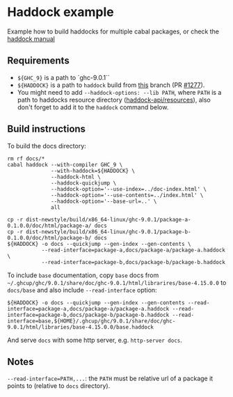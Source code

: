 Haddock example
===============

Example how to build haddocks for multiple cabal packages, or check the [haddock manual][haddock-manual]

Requirements  
------------

* `${GHC_9}` is a path to `ghc-9.0.1``
* `${HADDOCK}` is a path to `haddock` build from [this](https://github.com/coot/haddock/tree/coot/multiple-packages) branch (PR [#1277](https://github.com/haskell/haddock/pull/1277)).
* You might need to add `--haddock-options: --lib PATH`, where `PATH` is a path
  to haddocks resource directory ([haddock-api/resources](https://github.com/haskell/haddock/tree/ghc-9.0/haddock-api/resources)), also don't forget to add it to the `haddock` command below.


Build instructions
------------------

To build the docs directory:

```
rm rf docs/*
cabal haddock --with-compiler GHC_9 \
              --with-haddock=${HADDOCK} \
              --haddock-html \
              --haddock-quickjump \
              --haddock-option='--use-index=../doc-index.html' \
              --haddock-option='--use-contents=../index.html' \
              --haddock-option='--base-url=..' \
              all

cp -r dist-newstyle/build/x86_64-linux/ghc-9.0.1/package-a-0.1.0.0/doc/html/package-a/ docs
cp -r dist-newstyle/build/x86_64-linux/ghc-9.0.1/package-b-0.1.0.0/doc/html/package-b/ docs
${HADDOCK} -o docs --quickjump --gen-index --gen-contents \
           --read-interface=package-a,docs/package-a/package-a.haddock \
           --read-interface=package-b,docs/package-b/package-b.haddock
```

To include `base` documentation, copy `base` docs from `~/.ghcup/ghc/9.0.1/share/doc/ghc-9.0.1/html/librarires/base-4.15.0.0` to `docs/base` and also include `--read-interface` option:
```
${HADDOCK} -o docs --quickjump --gen-index --gen-contents --read-interface=package-a,docs/package-a/package-a.haddock --read-interface=package-b,docs/package-b/package-b.haddock --read-interface=base,${HOME}/.ghcup/ghc/9.0.1/share/doc/ghc-9.0.1/html/libraries/base-4.15.0.0/base.haddock
```

And serve `docs` with some http server, e.g. `http-server docs`.

## Notes

`--read-interface=PATH,...`: the `PATH` must be relative url of a package it points to (relative to `docs` directory).

[haddock-manual]: https://haskell-haddock.readthedocs.io/en/latest/multi-components.html
